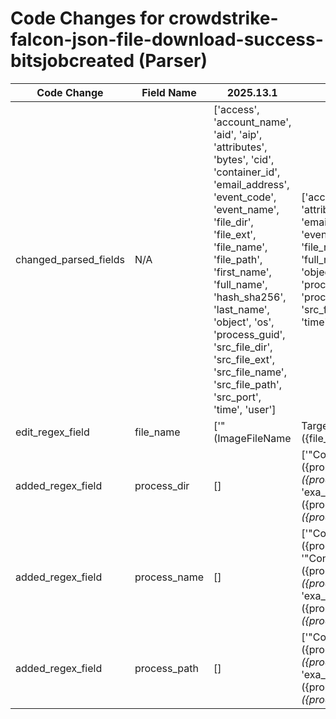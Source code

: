 # Code Changes for crowdstrike-falcon-json-file-download-success-bitsjobcreated (Parser)

| Code Change | Field Name | 2025.13.1 | 2025.14.1 |
|-------------|------------|-----------|------------|
| changed_parsed_fields | N/A | ['access', 'account_name', 'aid', 'aip', 'attributes', 'bytes', 'cid', 'container_id', 'email_address', 'event_code', 'event_name', 'file_dir', 'file_ext', 'file_name', 'file_path', 'first_name', 'full_name', 'hash_sha256', 'last_name', 'object', 'os', 'process_guid', 'src_file_dir', 'src_file_ext', 'src_file_name', 'src_file_path', 'src_port', 'time', 'user'] | ['access', 'account_name', 'aid', 'aip', 'attributes', 'bytes', 'cid', 'container_id', 'email_address', 'event_code', 'event_name', 'file_dir', 'file_ext', 'file_name', 'file_path', 'first_name', 'full_name', 'hash_sha256', 'last_name', 'object', 'os', 'process_dir', 'process_guid', 'process_name', 'process_path', 'src_file_dir', 'src_file_ext', 'src_file_name', 'src_file_path', 'src_port', 'time', 'user'] |
| edit_regex_field | file_name | ['"(ImageFileName|TargetFileName)":\s*"({file_dir}[^"]*[\\\/]+)({file_name}[^\\\/"]+?(\.(\d+|({file_ext}\w{1,10}?)))?)\s*"', '"ContextBaseFileName":"({file_name}[^"]+)"', 'exa_regex="(ImageFileName|TargetFileName)":\s*"({file_dir}[^"]*[\\\/]+)({file_name}[^\\\/"]+?(\.(\d+|({file_ext}\w{1,10}?)))?)\s*"', 'exa_regex="TargetFileName":\s*"({file_dir}[^"]*[\\\/]+)({file_name}[^\\\/"]+?(\.(\d+|({file_ext}[^\\\/"\-\.\_\$]{1,10}?)))?)\s*"'] | ['"(ImageFileName|TargetFileName)":\s*"({file_dir}[^"]*[\\\/]+)({file_name}[^\\\/"]+?(\.(\d+|({file_ext}\w{1,10}?)))?)\s*"', '"ContextBaseFileName":"({process_name}({file_name}[^"]+))"', 'exa_regex="(ImageFileName|TargetFileName)":\s*"({file_dir}[^"]*[\\\/]+)({file_name}[^\\\/"]+?(\.(\d+|({file_ext}\w{1,10}?)))?)\s*"', 'exa_regex="TargetFileName":\s*"({file_dir}[^"]*[\\\/]+)({file_name}[^\\\/"]+?(\.(\d+|({file_ext}[^\\\/"\-\.\_\$]{1,10}?)))?)\s*"'] |
| added_regex_field | process_dir | [] | ['"ContextImageFileName":\s*"({process_path}({process_dir}[^"]*[\\\/]+)?({process_name}[^\\\/"]+?))\s*"', 'exa_regex="ContextImageFileName":\s*"({process_path}({process_dir}[^"]*[\\\/]+)?({process_name}[^\\\/"]+?))\s*"'] |
| added_regex_field | process_name | [] | ['"ContextBaseFileName":"({process_name}({file_name}[^"]+))"', '"ContextImageFileName":\s*"({process_path}({process_dir}[^"]*[\\\/]+)?({process_name}[^\\\/"]+?))\s*"', 'exa_regex="ContextImageFileName":\s*"({process_path}({process_dir}[^"]*[\\\/]+)?({process_name}[^\\\/"]+?))\s*"'] |
| added_regex_field | process_path | [] | ['"ContextImageFileName":\s*"({process_path}({process_dir}[^"]*[\\\/]+)?({process_name}[^\\\/"]+?))\s*"', 'exa_regex="ContextImageFileName":\s*"({process_path}({process_dir}[^"]*[\\\/]+)?({process_name}[^\\\/"]+?))\s*"'] |
